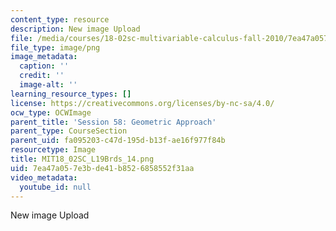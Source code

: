 ```yaml
---
content_type: resource
description: New image Upload
file: /media/courses/18-02sc-multivariable-calculus-fall-2010/7ea47a057e3bde41b8526858552f31aa_MIT18_02SC_L19Brds_14.png
file_type: image/png
image_metadata:
  caption: ''
  credit: ''
  image-alt: ''
learning_resource_types: []
license: https://creativecommons.org/licenses/by-nc-sa/4.0/
ocw_type: OCWImage
parent_title: 'Session 58: Geometric Approach'
parent_type: CourseSection
parent_uid: fa095203-c47d-195d-b13f-ae16f977f84b
resourcetype: Image
title: MIT18_02SC_L19Brds_14.png
uid: 7ea47a05-7e3b-de41-b852-6858552f31aa
video_metadata:
  youtube_id: null
---
```

New image Upload